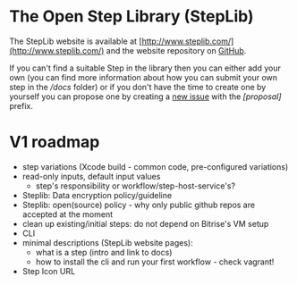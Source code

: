 The Open Step Library (StepLib)
=======

The StepLib website is available at [http://www.steplib.com/](http://www.steplib.com/) and the website repository on [GitHub](https://github.com/steplib/website).

If you can't find a suitable Step in the library then you can either add your own (you can find more information about how you can submit your own step in the */docs* folder) or if you don't have the time to create one by yourself you can propose one by creating a [new issue](https://github.com/steplib/steplib/issues) with the *[proposal]* prefix.


# V1 roadmap

* step variations (Xcode build - common code, pre-configured variations)
* read-only inputs, default input values
  * step's responsibility or workflow/step-host-service's?
* Steplib: Data encryption policy/guideline
* Steplib: open(source) policy - why only public github repos are accepted at the moment
* clean up existing/initial steps: do not depend on Bitrise's VM setup
* CLI
* minimal descriptions (StepLib website pages):
  * what is a step (intro and link to docs)
  * how to install the cli and run your first workflow - check vagrant!
* Step Icon URL
